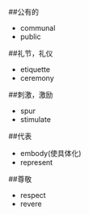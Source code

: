 ##公有的
* communal
* public

##礼节，礼仪
* etiquette
* ceremony

##刺激，激励
* spur
* stimulate

##代表
* embody(使具体化)
* represent

##尊敬
* respect
* revere
